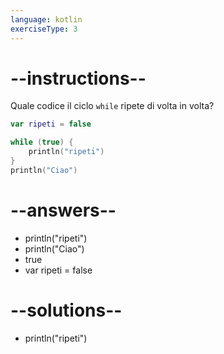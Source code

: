 ```yaml
---
language: kotlin
exerciseType: 3
---
```


# --instructions--

Quale codice il ciclo `while` ripete di volta in volta?
```kotlin
var ripeti = false

while (true) {
    println("ripeti")
}
println("Ciao")
```

# --answers--

- println("ripeti")
- println("Ciao")
- true
- var ripeti = false

# --solutions--

- println("ripeti")
